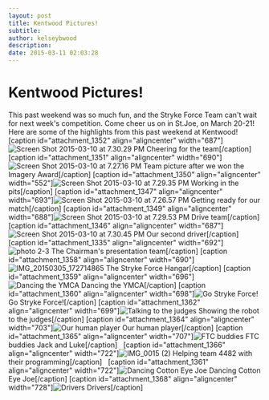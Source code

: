 ```yaml
---
layout: post
title: Kentwood Pictures!
subtitle:
author: kelseybwood
description:
date: 2015-03-11 02:03:28
---
```


# Kentwood Pictures!

This past weekend was so much fun, and the Stryke Force Team can't wait for next week's competition. Come cheer us on in St.Joe, on March 20-21! Here are some of the highlights from this past weekend at Kentwood!     [caption id="attachment_1352" align="aligncenter" width="687"]![Screen Shot 2015-03-10 at 7.30.29 PM](/wp-content/uploads/2015/03/Screen-Shot-2015-03-10-at-7.30.29-PM.png) Cheering for the team[/caption] [caption id="attachment_1351" align="aligncenter" width="690"]![Screen Shot 2015-03-10 at 7.27.16 PM](http://strykeforce.org/wp-content/uploads/2015/03/Screen-Shot-2015-03-10-at-7.27.16-PM-1024x724.png) Team picture after we won the Imagery Award[/caption] [caption id="attachment_1350" align="aligncenter" width="552"]![Screen Shot 2015-03-10 at 7.29.35 PM](http://strykeforce.org/wp-content/uploads/2015/03/Screen-Shot-2015-03-10-at-7.29.35-PM.png) Working in the pits[/caption] [caption id="attachment_1347" align="aligncenter" width="693"]![Screen Shot 2015-03-10 at 7.26.57 PM](http://strykeforce.org/wp-content/uploads/2015/03/Screen-Shot-2015-03-10-at-7.26.57-PM.png) Getting ready for our match[/caption] [caption id="attachment_1349" align="aligncenter" width="688"]![Screen Shot 2015-03-10 at 7.29.53 PM](http://strykeforce.org/wp-content/uploads/2015/03/Screen-Shot-2015-03-10-at-7.29.53-PM.png) Drive team[/caption] [caption id="attachment_1346" align="aligncenter" width="687"]![Screen Shot 2015-03-10 at 7.30.45 PM](http://strykeforce.org/wp-content/uploads/2015/03/Screen-Shot-2015-03-10-at-7.30.45-PM.png) Our second driver[/caption] [caption id="attachment_1335" align="aligncenter" width="692"]![photo 2-3](http://strykeforce.org/wp-content/uploads/2015/03/photo-2-3.jpg) The Chairman's presentation team[/caption] [caption id="attachment_1358" align="aligncenter" width="690"]![IMG_20150305_172714865](http://strykeforce.org/wp-content/uploads/2015/03/IMG_20150305_172714865-1024x575.jpg) The Stryke Force Hangar[/caption] [caption id="attachment_1359" align="aligncenter" width="696"]![Dancing the YMCA](http://strykeforce.org/wp-content/uploads/2015/03/IMG_20150306_113259931-1024x575.jpg) Dancing the YMCA[/caption] [caption id="attachment_1360" align="aligncenter" width="698"]![Go Stryke Force!](http://strykeforce.org/wp-content/uploads/2015/03/DSC_0083-1024x683.jpg) Go Stryke Force![/caption] [caption id="attachment_1362" align="aligncenter" width="699"]![Talking to the judges ](http://strykeforce.org/wp-content/uploads/2015/03/IMG_0027-1024x768.jpg) Showing the robot to the judges[/caption] [caption id="attachment_1364" align="aligncenter" width="703"]![Our human player ](http://strykeforce.org/wp-content/uploads/2015/03/IMG_0122-1024x768.jpg) Our human player[/caption] [caption id="attachment_1365" align="aligncenter" width="707"]![FTC buddies ](http://strykeforce.org/wp-content/uploads/2015/03/IMG_0150-1024x768.jpg) FTC buddies Jack and Luke[/caption]   [caption id="attachment_1366" align="aligncenter" width="722"]![IMG_0015 \(2\)](http://strykeforce.org/wp-content/uploads/2015/03/IMG_0015-2-1024x768.jpg) Helping team 4482 with their programming[/caption]   [caption id="attachment_1361" align="aligncenter" width="722"]![Dancing Cotton Eye Joe ](http://strykeforce.org/wp-content/uploads/2015/03/DSC_0139-1024x683.jpg) Dancing Cotton Eye Joe[/caption] [caption id="attachment_1368" align="aligncenter" width="728"]![Drivers](http://strykeforce.org/wp-content/uploads/2015/03/IMG_00651-768x1024.jpg) Drivers[/caption] [ ](http://strykeforce.org/wp-content/uploads/2015/03/photo-2-3.jpg)
